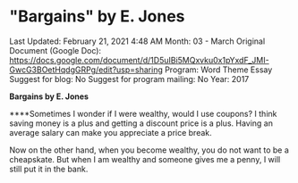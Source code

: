 # "Bargains" by E. Jones

Last Updated: February 21, 2021 4:48 AM
Month: 03 - March
Original Document (Google Doc): https://docs.google.com/document/d/1D5uIBi5MQxvku0x1pYxdF_JMI-GwcG3BOetHqdgGRPg/edit?usp=sharing
Program: Word Theme Essay
Suggest for blog: No
Suggest for program mailing: No
Year: 2017

**Bargains by E. Jones**

****Sometimes I wonder if I were wealthy, would I use coupons? I think saving money is a plus and getting a discount price is a plus. Having an average salary can make you appreciate a price break.

Now on the other hand, when you become wealthy, you do not want to be a cheapskate. But when I am wealthy and someone gives me a penny, I will still put it in the bank.
